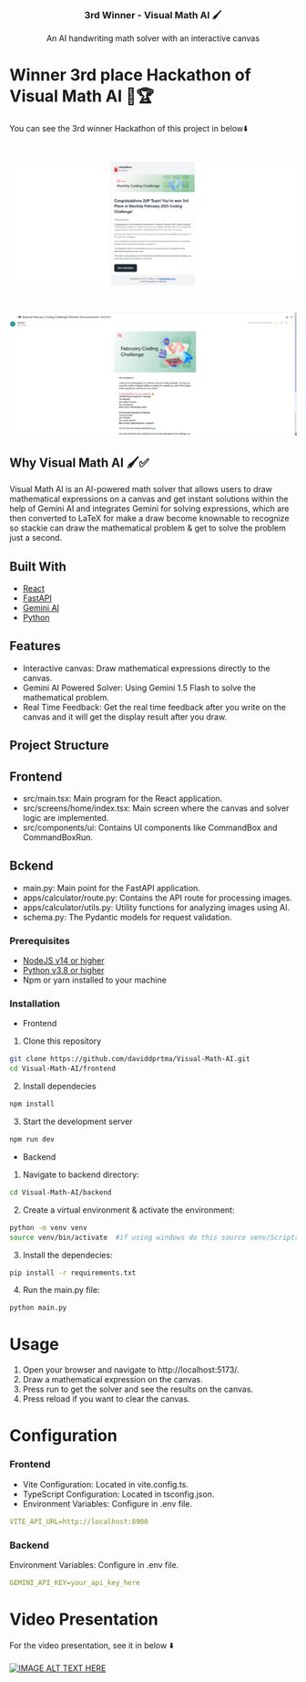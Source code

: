 <div align="center">
<h3 align="center">3rd Winner - Visual Math AI 🖌️</h3>
<p align="center">
An AI handwriting math solver with an interactive canvas
</p>
</div>

# Winner 3rd place Hackathon of Visual Math AI 🎉🏆

You can see the 3rd winner Hackathon of this project in below⬇️

<br>

![](https://github.com/daviddprtma/Visual-Math-AI/blob/2a8beab219d33970b5fe4dd2c7806f09b16418e8/stackup%20march%20hackathon%20winner.png)

<br>

![](https://github.com/daviddprtma/Visual-Math-AI/blob/96e52419ba1ec40fe99ada33021819bbc60bbba6/email%20stackup%20march%202025%20hackathon%20winner.png)

## Why Visual Math AI 🖌️✅

Visual Math AI  is an AI-powered math solver that allows users to draw mathematical expressions on a canvas and get instant solutions within the help of Gemini AI and integrates Gemini for solving expressions, which are then converted to LaTeX for make a draw become knownable to recognize so stackie can draw the mathematical problem & get to solve the problem just a second.

## Built With

- [React](https://react.dev/)
- [FastAPI](https://fastapi.tiangolo.com/)
- [Gemini AI](https://aistudio.google.com)
- [Python](https://www.python.org/)

## Features
- Interactive canvas: Draw mathematical expressions directly to the canvas.
- Gemini AI Powered Solver: Using Gemini 1.5 Flash to solve the mathematical problem.
- Real Time Feedback: Get the real time feedback after you write on the canvas and it will get the display result after you draw.

## Project Structure
## Frontend
- src/main.tsx: Main program for the React application.
- src/screens/home/index.tsx: Main screen where the canvas and solver logic are implemented.
- src/components/ui: Contains UI components like CommandBox and CommandBoxRun.
  
## Bckend
- main.py: Main point for the FastAPI application.
- apps/calculator/route.py: Contains the API route for processing images.
- apps/calculator/utils.py: Utility functions for analyzing images using AI.
- schema.py: The Pydantic models for request validation.

<h3>Prerequisites</h3>

- [NodeJS v14 or higher](https://nodejs.org/en/download)
- [Python v3.8 or higher](https://www.python.org/downloads/)
- Npm or yarn installed to your machine
### Installation

- Frontend 

1. Clone this repository
```sh 
git clone https://github.com/daviddprtma/Visual-Math-AI.git
cd Visual-Math-AI/frontend
```

2. Install dependecies
```sh
npm install
```

3.  Start the development server
```sh 
npm run dev
```

- Backend
1. Navigate to backend directory: 
```sh 
cd Visual-Math-AI/backend
```

2. Create a virtual environment & activate the environment: 
```sh 
python -m venv venv
source venv/bin/activate  #if using windows do this source venv/Scripts/activate
```

3. Install the dependecies:
```sh
pip install -r requirements.txt
```

4. Run the main.py file:
```sh
python main.py
```

# Usage

1. Open your browser and navigate to http://localhost:5173/.
2. Draw a mathematical expression on the canvas.
3. Press run to get the solver and see the results on the canvas.
4. Press reload if you want to clear the canvas.


<h1>Configuration</h1>

### Frontend 
- Vite Configuration: Located in vite.config.ts.
- TypeScript Configuration: Located in tsconfig.json.
- Environment Variables: Configure in .env file.
```yaml 
VITE_API_URL=http://localhost:8900
```
### Backend
Environment Variables: Configure in .env file.
```yaml
GEMINI_API_KEY=your_api_key_here
```

# Video Presentation
For the video presentation, see it in below ⬇️
<br>
<br>
[![IMAGE ALT TEXT HERE](https://img.youtube.com/vi/oDZLG4nFIwY/0.jpg)](https://www.youtube.com/watch?v=oDZLG4nFIwY)

